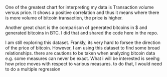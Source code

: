 One of the greatest chart for interpreting my data is Transaction volume versus price. It shows a positive correlation and thus it means where there is more volume of bitcoin transaction, the price is higher.

Another great chart is the comparison of generated bitcoins in $ and generated bitcoins in BTC. I did that and shared the code here in the repo. 




I am still exploring this dataset. Frankly, its very hard to forsee the direction of the price of bitcoin. However, I am using this dataset to find some broad relationships. 
there are cautions to be taken when analyzing bitcoin data e.g. some measures can never be exact. What i will be interested is seeihg how price moves with respect to various measures. to do that, I would need to do a multiple regression

